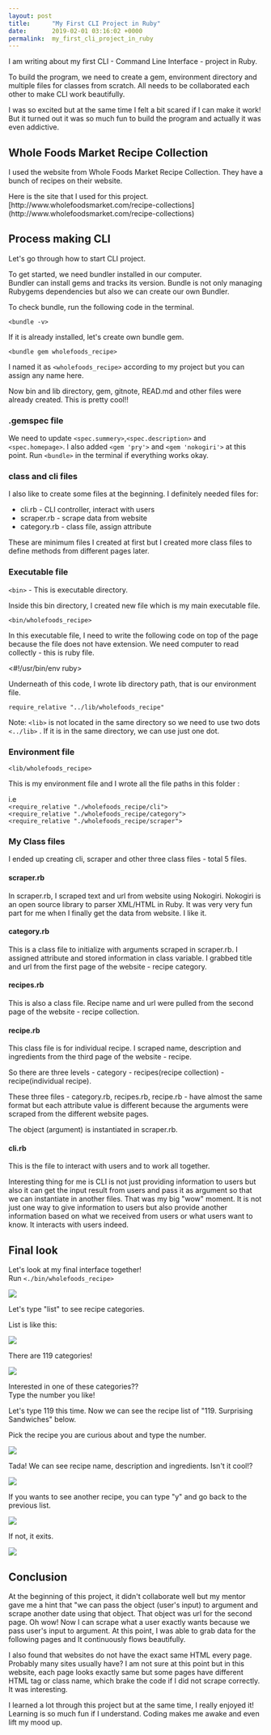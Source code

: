```yaml
---
layout: post
title:      "My First CLI Project in Ruby"
date:       2019-02-01 03:16:02 +0000
permalink:  my_first_cli_project_in_ruby
---
```


I am writing about my first CLI - Command Line Interface -  project in Ruby.

To build the program, we need to create a gem, environment directory and multiple files for classes from scratch. All needs to be collaborated each other to make CLI work beautifully.

I was so excited but at the same time I felt a bit scared if I can make it work!
But it turned out it was so much fun to build the program and actually it was even addictive.

## Whole Foods Market Recipe Collection
<p>I used the website from Whole Foods Market Recipe Collection. They have a bunch of recipes on their website.</p>
Here is the site that  I used for this project.<br>
[http://www.wholefoodsmarket.com/recipe-collections](http://www.wholefoodsmarket.com/recipe-collections)


<h2>Process making CLI</h2>
<p>Let's go through how to start CLI project.</p>

<p>To get started, we need bundler installed in our computer.<br>
Bundler can install gems and tracks its version. Bundle is not only managing Rubygems dependencies but also we can create our own Bundler.</p>

<p>To check bundle, run the following code in the terminal. <p>
<code>&lt;bundle -v&gt;</code>

<p>If it is already installed,  let's create own bundle gem.</p>
<code>&lt;bundle gem wholefoods_recipe&gt;</code>

<p>I named it as <code>&lt;wholefoods_recipe&gt;</code> according to my project but you can assign any name here.</p>

<p>Now bin and lib directory, gem, gitnote, READ.md and other files were already created. This is pretty cool!! </p>

<h3>.gemspec file</h3>
<p>We need to update <code>&lt;spec.summery&gt;</code>,<code>&lt;spec.description&gt;</code> and <code>&lt;spec.homepage&gt;</code>. I also added <code>&lt;gem 'pry'&gt;</code> and <code>&lt;gem 'nokogiri'&gt;</code> at this point. Run <code>&lt;bundle&gt;</code> in the terminal if everything works okay.</p>

<h3>class and cli files</h3>
<p>I also like to create some files at the beginning. I definitely needed files for:</p>

<ul>
<li>cli.rb - CLI controller, interact with users</li>
<li>scraper.rb - scrape data from website</li>
<li>category.rb - class file, assign attribute</li>
</ul>

<p>These are minimum files I created at first but I created more class files to define methods from different pages later.</p>

<h3>Executable file</h3>
<p><code>&lt;bin&gt;</code> -  This is executable directory.</p>

<p>Inside this bin directory, I created new file which is my main executable file.</p>
 <code>&lt;bin/wholefoods_recipe&gt;</code>

<p>In this executable file, I need to write the following code on top of the page because the file does not have extension. We need computer to read collectly - this is ruby file.</p>
&lt;#!/usr/bin/env ruby&gt;

<p>Underneath of this code, I wrote lib directory path, that is our environment file.</p>
<code>require_relative "../lib/wholefoods_recipe"</code>

<p>Note: <code>&lt;lib&gt;</code> is not located in the same directory so we need to use two dots <code>&lt;../lib&gt;</code> . If it is in the same directory, we can use just one dot.</p>

<h3>Environment file</h3>
<code>&lt;lib/wholefoods_recipe&gt;</code>

<p>This is my environment file and I wrote all the file paths in this folder :</p>

<p>i.e<br>
<code>&lt;require_relative "./wholefoods_recipe/cli"&gt;</code><br>
<code>&lt;require_relative "./wholefoods_recipe/category"&gt;</code><br>
<code>&lt;require_relative "./wholefoods_recipe/scraper"&gt;</code></p>

<h3>My Class files</h3>
I ended up creating cli, scraper and other three class files - total 5 files.

<h4>scraper.rb</h4>
In scraper.rb, I scraped text and url from website using Nokogiri. Nokogiri is an open source library to parser XML/HTML in Ruby. It was very very fun part for me when I finally get the data from website. I like it.

<h4>category.rb</h4>
This is a class file to initialize with arguments scraped in scraper.rb. I assigned attribute and stored information in class variable. I grabbed title and url from the first page of the website - recipe category.

<h4>recipes.rb</h4>
This is also a class file. Recipe name and url were pulled from the second page of the website - recipe collection.

<h4>recipe.rb</h4>
<p>This class file is for individual recipe. I scraped name, description and ingredients from the third page of the website - recipe.</p>

<p>So there are three levels - category - recipes(recipe collection) - recipe(individual recipe).</p>
<p>These three files - category.rb, recipes.rb, recipe.rb  - have almost the same format but each attribute value is different because the arguments were scraped from the different website pages. </p>

<p>The object (argument) is instantiated in scraper.rb.</p>

<h4>cli.rb</h4>
<p>This is the file to interact with users and to work all together.</p>

<p>Interesting thing for me is CLI is not just providing information to users but also it can get the input result from users and pass it as argument so that we can instantiate in another files. That was my big "wow" moment. It is not just one way to give information to users but also provide another information based on what we received from users or what users want to know. It interacts with users indeed.</p>

<h2>Final look</h2>
<p>Let's look at my final interface together!<br>
Run <code>&lt;./bin/wholefoods_recipe&gt;</code></p>

<img src="../img/myimg/cli1.png">
<!-- ![cli project image](http://yukijina.github.io/img/myimg/cli1.png) -->


<p>Let's type "list" to see recipe categories.</p>
<p>List is like this: </p>
<img src="../img/myimg/cli2.png">
<!-- ![cli project image](http://yukijina.github.io/img/myimg/cli2.png) -->

<p>There are 119 categories!</p>
<img src="../img/myimg/cli3.png">
<!-- ![cli project image](http://yukijina.github.io/img/myimg/cli3.png) -->


<p>Interested in one of these categories?? <br>
Type the number you like!</p>
<p>Let's type 119 this time. Now we can see the recipe list of "119. Surprising Sandwiches" below.</p>
<p> Pick the recipe you are curious about and type the number.</p>
<img src="../img/myimg/cli4.png">
<!-- ![cli project image](http://yukijina.github.io/img/myimg/cli4.png) -->

<p>Tada! We can see recipe name, description and ingredients. Isn't it cool!?</p>
<img src="../img/myimg/cli5.png">
<!-- ![cli project image](http://yukijina.github.io/img/myimg/cli5.png) -->

<p>If you wants to see another recipe, you can type "y" and go back to the previous list.</p>
<img src="../img/myimg/cli6.png">
<!-- ![cli project image](http://yukijina.github.io/img/myimg/cli6.png) -->

<p>If not, it exits.</p>
<img src="../img/myimg/cli7.png">
<!-- ![cli project image](http://yukijina.github.io/img/myimg/cli7.png) -->

<br>
<h2>Conclusion</h2>
<p>At the beginning of this project, it didn't collaborate well but my mentor gave me a hint that "we can pass the object (user's input) to argument and scrape another date using that object. That object was url for the second page. Oh wow! Now I can scrape what a user exactly wants because we pass user's input to argument. At this point, I was able to grab data for the following pages and It continuously flows beautifully.</p>

<p>I also found that websites do not have the exact same HTML every page. Probably many sites usually have? I am not sure at this point but in this website, each page looks exactly same but some pages have different HTML tag or class name, which brake the code if I did not scrape correctly. It was interesting.</p>

<p>I learned a lot through this project but at the same time, I really enjoyed it! Learning is so much fun if I understand. Coding makes me awake and even lift my mood up.</p>

